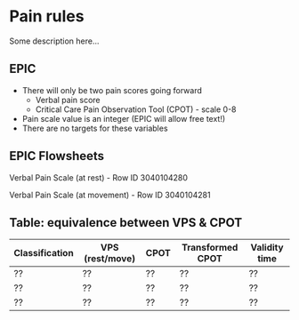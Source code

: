 # Pain rules
Some description here...

## EPIC
- There will only be two pain scores going forward
  - Verbal pain score
  - Critical Care Pain Observation Tool (CPOT) - scale 0-8
- Pain scale value is an integer (EPIC will allow free text!)
- There are no targets for these variables

## EPIC Flowsheets
Verbal Pain Scale (at rest) - Row ID 3040104280

Verbal Pain Scale (at movement) - Row ID 3040104281


## Table: equivalence between VPS & CPOT  
| Classification | VPS (rest/move) | CPOT | Transformed CPOT | Validity time |
|-|-|-|-|-|
| ?? | ?? | ?? | ?? | ?? |
| ?? | ?? | ?? | ?? | ?? |
| ?? | ?? | ?? | ?? | ?? |
